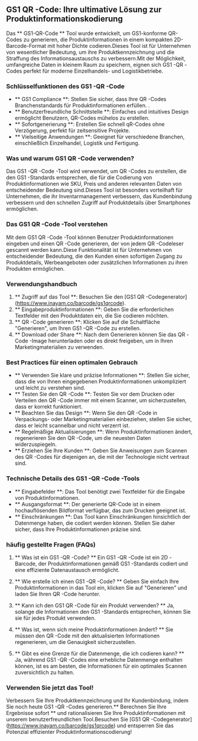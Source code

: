 ## GS1 QR -Code: Ihre ultimative Lösung zur Produktinformationskodierung

Das ** GS1-QR-Code ** Tool wurde entwickelt, um GS1-konforme QR-Codes zu generieren, die Produktinformationen in einem kompakten 2D-Barcode-Format mit hoher Dichte codieren.Dieses Tool ist für Unternehmen von wesentlicher Bedeutung, um ihre Produktkennzeichnung und die Straffung des Informationsaustauschs zu verbessern.Mit der Möglichkeit, umfangreiche Daten in kleinem Raum zu speichern, eignen sich GS1 -QR -Codes perfekt für moderne Einzelhandels- und Logistikbetriebe.

### Schlüsselfunktionen des GS1 -QR -Code

- ** GS1 Compliance **: Stellen Sie sicher, dass Ihre QR -Codes Branchenstandards für Produktinformationen erfüllen.
.
- ** Benutzerfreundliche Schnittstelle **: Einfaches und intuitives Design ermöglicht Benutzern, QR-Codes mühelos zu erstellen.
- ** Sofortgenerierung **: Erstellen Sie schnell qR-Codes ohne Verzögerung, perfekt für zeitsensitive Projekte.
- ** Vielseitige Anwendungen **: Geeignet für verschiedene Branchen, einschließlich Einzelhandel, Logistik und Fertigung.

### Was und warum GS1 QR -Code verwenden?

Das GS1 -QR -Code -Tool wird verwendet, um QR -Codes zu erstellen, die den GS1 -Standards entsprechen, die für die Codierung von Produktinformationen wie SKU, Preis und anderen relevanten Daten von entscheidender Bedeutung sind.Dieses Tool ist besonders vorteilhaft für Unternehmen, die ihr Inventarmanagement verbessern, das Kundenbindung verbessern und den schnellen Zugriff auf Produktdetails über Smartphones ermöglichen.

### Das GS1 QR -Code -Tool verstehen

Mit dem GS1 QR -Code -Tool können Benutzer Produktinformationen eingeben und einen QR -Code generieren, der von jedem QR -Codeleser gescannt werden kann.Diese Funktionalität ist für Unternehmen von entscheidender Bedeutung, die den Kunden einen sofortigen Zugang zu Produktdetails, Werbeangeboten oder zusätzlichen Informationen zu ihren Produkten ermöglichen.

### Verwendungshandbuch

1. ** Zugriff auf das Tool **: Besuchen Sie den [GS1 QR -Codegenerator] (https://www.inayam.co/barcode/gs1qrcode).
2. ** Eingabeproduktinformationen **: Geben Sie die erforderlichen Textfelder mit den Produktdaten ein, die Sie codieren möchten.
3. ** QR -Code generieren **: Klicken Sie auf die Schaltfläche "Generieren", um Ihren GS1 -QR -Code zu erstellen.
4. ** Download oder Share **: Nach dem Generieren können Sie das QR -Code -Image herunterladen oder es direkt freigeben, um in Ihren Marketingmaterialien zu verwenden.

### Best Practices für einen optimalen Gebrauch

- ** Verwenden Sie klare und präzise Informationen **: Stellen Sie sicher, dass die von Ihnen eingegebenen Produktinformationen unkompliziert und leicht zu verstehen sind.
- ** Testen Sie den QR -Code **: Testen Sie vor dem Drucken oder Verteilen den QR -Code immer mit einem Scanner, um sicherzustellen, dass er korrekt funktioniert.
- ** Beachten Sie das Design **: Wenn Sie den QR -Code in Verpackungs- oder Marketingmaterialien einbeziehen, stellen Sie sicher, dass er leicht scannelbar und nicht verzerrt ist.
- ** Regelmäßige Aktualisierungen **: Wenn Produktinformationen ändert, regenerieren Sie den QR -Code, um die neuesten Daten widerzuspiegeln.
- ** Erziehen Sie Ihre Kunden **: Geben Sie Anweisungen zum Scannen des QR -Codes für diejenigen an, die mit der Technologie nicht vertraut sind.

### Technische Details des GS1 -QR -Code -Tools

- ** Eingabefelder **: Das Tool benötigt zwei Textfelder für die Eingabe von Produktinformationen.
- ** Ausgangsformat **: Der generierte QR-Code ist in einem hochauflösenden Bildformat verfügbar, das zum Drucken geeignet ist.
- ** Einschränkungen **: Das Tool kann Einschränkungen hinsichtlich der Datenmenge haben, die codiert werden können. Stellen Sie daher sicher, dass Ihre Produktinformationen präzise sind.

### häufig gestellte Fragen (FAQs)

1. ** Was ist ein GS1 -QR -Code? **
Ein GS1 -QR -Code ist ein 2D -Barcode, der Produktinformationen gemäß GS1 -Standards codiert und eine effiziente Datenaustausch ermöglicht.

2. ** Wie erstelle ich einen GS1 -QR -Code? **
Geben Sie einfach Ihre Produktinformationen in das Tool ein, klicken Sie auf "Generieren" und laden Sie Ihren QR -Code herunter.

3. ** Kann ich den GS1 QR -Code für ein Produkt verwenden? **
Ja, solange die Informationen den GS1 -Standards entsprechen, können Sie sie für jedes Produkt verwenden.

4. ** Was ist, wenn sich meine Produktinformationen ändert? **
Sie müssen den QR -Code mit den aktualisierten Informationen regenerieren, um die Genauigkeit sicherzustellen.

5. ** Gibt es eine Grenze für die Datenmenge, die ich codieren kann? **
Ja, während GS1 -QR -Codes eine erhebliche Datenmenge enthalten können, ist es am besten, die Informationen für ein optimales Scannen zuversichtlich zu halten.

### Verwenden Sie jetzt das Tool!

Verbessern Sie Ihre Produktkennzeichnung und Ihr Kundenbindung, indem Sie noch heute GS1 -QR -Codes generieren.** Berechnen Sie Ihre Ergebnisse sofort ** und rationalisieren Sie Ihre Produktinformationen mit unserem benutzerfreundlichen Tool.Besuchen Sie [GS1 QR -Codegenerator] (https://www.inayam.co/barcode/gs1qrcode) und entsperren Sie das Potenzial effizienter Produktinformationscodierung!